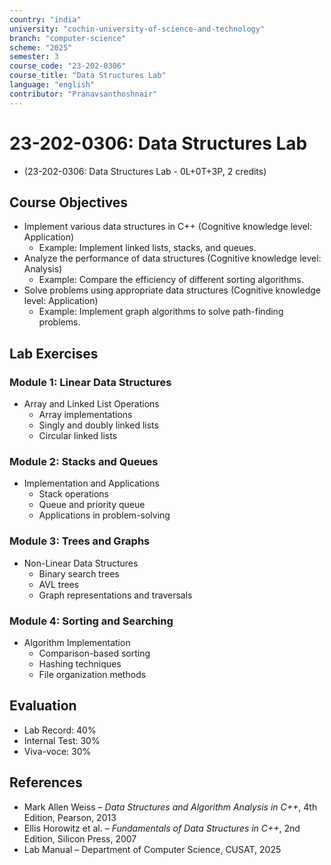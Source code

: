```yaml
---
country: "india"
university: "cochin-university-of-science-and-technology"
branch: "computer-science"
scheme: "2025"
semester: 3
course_code: "23-202-0306"
course_title: "Data Structures Lab"
language: "english"
contributor: "Pranavsanthoshnair"
---
```


# 23-202-0306: Data Structures Lab
  - (23-202-0306: Data Structures Lab - 0L+0T+3P, 2 credits)

## Course Objectives

* Implement various data structures in C++ (Cognitive knowledge level: Application)
    - Example: Implement linked lists, stacks, and queues.
* Analyze the performance of data structures (Cognitive knowledge level: Analysis)
    - Example: Compare the efficiency of different sorting algorithms.
* Solve problems using appropriate data structures (Cognitive knowledge level: Application)
    - Example: Implement graph algorithms to solve path-finding problems.

## Lab Exercises

### Module 1: Linear Data Structures

* Array and Linked List Operations
  - Array implementations
  - Singly and doubly linked lists
  - Circular linked lists

### Module 2: Stacks and Queues

* Implementation and Applications
  - Stack operations
  - Queue and priority queue
  - Applications in problem-solving

### Module 3: Trees and Graphs

* Non-Linear Data Structures
  - Binary search trees
  - AVL trees
  - Graph representations and traversals

### Module 4: Sorting and Searching

* Algorithm Implementation
  - Comparison-based sorting
  - Hashing techniques
  - File organization methods

## Evaluation
* Lab Record: 40%
* Internal Test: 30%
* Viva-voce: 30%

## References
* Mark Allen Weiss – *Data Structures and Algorithm Analysis in C++*, 4th Edition, Pearson, 2013
* Ellis Horowitz et al. – *Fundamentals of Data Structures in C++*, 2nd Edition, Silicon Press, 2007
* Lab Manual – Department of Computer Science, CUSAT, 2025
